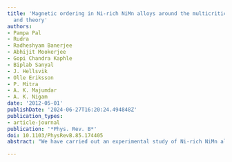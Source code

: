 ```yaml
---
title: 'Magnetic ordering in Ni-rich NiMn alloys around the multicritical point: Experiment
  and theory'
authors:
- Pampa Pal
- Rudra
- Radheshyam Banerjee
- Abhijit Mookerjee
- Gopi Chandra Kaphle
- Biplab Sanyal
- J. Hellsvik
- Olle Eriksson
- P. Mitra
- A. K. Majumdar
- A. K. Nigam
date: '2012-05-01'
publishDate: '2024-06-27T16:20:24.494848Z'
publication_types:
- article-journal
publication: '*Phys. Rev. B*'
doi: 10.1103/PhysRevB.85.174405
abstract: "We have carried out an experimental study of Ni-rich NiMn alloys in a series of compositions across the multicritical point and determined the phase diagram within that range. We have observed ferromagnetic long-range order with reentrant spin-glass/ferro-spin-glass phase for x≤25, an antiferromagnetic long-range order around x∼37, and a gradual change from a canonical spin-glass state to a long-range antiferromagnetic phase in the intermediate composition region. In order to explain the experimental observations, we have examined the physical properties from a density functional based first-principals theoretical analysis and used it to understand the experimental results. Using atomic spin dynamics simulations based on the Landau-Lifshitz-Gilbert equation, we have found the aging behavior and anomalously slow relaxation of magnetization in the composition range where experiment observes spin-glassy behavior."

---
```

